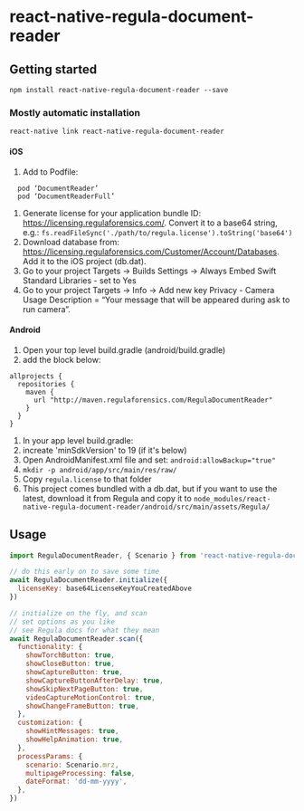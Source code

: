 
# react-native-regula-document-reader

## Getting started

`npm install react-native-regula-document-reader --save`

### Mostly automatic installation

`react-native link react-native-regula-document-reader`

#### iOS

1. Add to Podfile:
```
  pod ‘DocumentReader’
  pod ‘DocumentReaderFull’
```
1. Generate license for your application bundle ID: https://licensing.regulaforensics.com/. Convert it to a base64 string, e.g.: `fs.readFileSync('./path/to/regula.license').toString('base64')`
1. Download database from: https://licensing.regulaforensics.com/Customer/Account/Databases. Add it to the iOS project (db.dat).
1. Go to your project Targets -> Builds Settings -> Always Embed Swift Standard Libraries - set to Yes
1. Go to your project Targets -> Info -> Add new key Privacy - Camera Usage Description = “Your message that will be appeared during ask to run camera”.

#### Android

1. Open your top level build.gradle (android/build.gradle)
1. add the block below:
```
allprojects {
  repositories {
    maven {
      url "http://maven.regulaforensics.com/RegulaDocumentReader"
    }
  }
}
```
1. In your app level build.gradle:
1. increate 'minSdkVersion' to 19 (if it's below)
1. Open AndroidManifest.xml file and set: `android:allowBackup="true"`
1. `mkdir -p android/app/src/main/res/raw/`
1. Copy `regula.license` to that folder
1. This project comes bundled with a db.dat, but if you want to use the latest, download it from Regula and copy it to `node_modules/react-native-regula-document-reader/android/src/main/assets/Regula/`

## Usage
```js
import RegulaDocumentReader, { Scenario } from 'react-native-regula-document-reader';

// do this early on to save some time
await RegulaDocumentReader.initialize({
  licenseKey: base64LicenseKeyYouCreatedAbove
}) 

// initialize on the fly, and scan
// set options as you like
// see Regula docs for what they mean
await RegulaDocumentReader.scan({
  functionality: {
    showTorchButton: true,
    showCloseButton: true,
    showCaptureButton: true,
    showCaptureButtonAfterDelay: true,
    showSkipNextPageButton: true,
    videoCaptureMotionControl: true,
    showChangeFrameButton: true,
  },
  customization: {
    showHintMessages: true,
    showHelpAnimation: true,
  },
  processParams: {
    scenario: Scenario.mrz,
    multipageProcessing: false,
    dateFormat: 'dd-mm-yyyy',
  },
})
```
